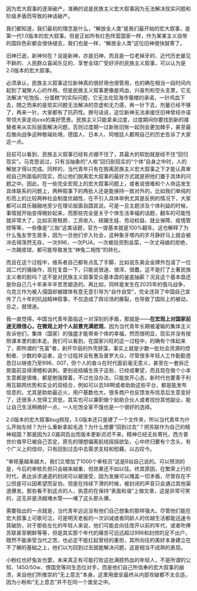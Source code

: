 

因为宏大叙事的逐渐破产，准确的说是民族主义宏大叙事因为无法解决现实问题和阶级矛盾而导致的神话破产。

我们都知道，我们最初的理念是什么，“解放全人类”是我们最开始的宏大叙事，是第一代1.0版本的宏大叙事。但是正如所有红色阵营国家一样，作为某某主义自带的国际色彩都会很快褪去，我们也是一样，“解放全人类”这位旧神很快就寄了。

旧神已逝，新神何在？说是新神，亦是旧神，而且是一位老掉牙的、近代历史屡见不鲜的、人民群众喜闻乐见的、享誉全球广受好评的民族主义叙事，可以认为是2.0版本的宏大叙事。

必须承认，民族主义叙事这位新神真的很好用也很管用，也的确在相当一段时间内起到了凝聚人心的作用。但是民族主义叙事更像是鸡血、兴奋剂和空头支票，它无法解决“吃饱饭、分蛋糕”的实际问题，它无法兑现海市蜃楼的承诺，一针鸡血下去，随之而来的是现实问题无法解决的空虚和无力感，再一针下去，剂量已经不够了，再来一针，大家都有了抗药性。换句话说，这位新神无法承接住旧神曾经许诺带领大家走向xxx的美好愿景。民族主义只能拿来过度，过度期间你要找到新的接替者来从实际层面解决问题，否则过度期一过新账旧账一起则会更加棘手，甚至最后推向战争这种极端处境，德国人、日本人、阿根廷人都用自己的历史告诉了大家这一点。

目前可以看到，民族主义叙事已经有点绷不住了，其最大的软肋就是经不住“回归现实”。马克思说过，只有当抽象的“人格”回归到现实的“个体”自身之中时，人的解放才得以完成。同样的，当代青年只有在脱离民族主义宏大叙事之下才能认真审视自己所面临的现实，而让他们脱离宏大叙事的最好方式就是把他们置于具体的问题之中。因此，在一些完全宏观上的宏大叙事问题上，或者说很难和个人命运发生具体联系的问题上，两种叙事下的两批人还是能保持一致对外的，比如我们单纯的形而上的比较两种社会制度优越性，在不引入具体举例尤其是反例的情况下，大家都可以其乐融融地至少在理论层面自圆其说。可是一旦主题涉及个体利益的时候，事情就开始变得微妙起来，而那些完全是关于个体生活幸福的话题，翻车的可能性就非常大了，比如买房租房、工资收入、结婚生娃、劳动权益、就业保障、疫情管控等等，一些像是“三胎”这类话题，官方一提基本就是100%翻车。这也解释了为什么兔友学生居多，因为一旦他们步入社会，这种象牙塔内的岁月静好马上就会被冲击得荡然无存，一次996，一次PUA，一次被投资割韭菜，一次丈母娘的拒绝，一次踢皮球，都可能导致发生“神兔二相性”的转化。

而且在这个过程中，维系者自己都有点乱了手脚，比如说东奥会金牌外包请了一位润二代的骚操作，现在复盘一下，只能说很迷、很浑、很蠢，这不是打了土著民族主义者的脸吗？这不是对民族主义叙事受众基本盘的釜底抽薪？况且这个基本盘还是你自己几十年来辛辛苦苦塑造的。再比如，同样是发生在2035年的俄乌战争，乌克兰作为被入侵国却被媒体有意无意引导为“自作自受”，完全违背了中国自己宣传了几十年的抗战精神叙事，不仅造成了舆论场的撕裂，也导致了国际上的被动，总之，就很迷。

我一直觉得，中国当代青年面临这一对深刻的矛盾，那就是——**在宏观上对国家前途无限信心，在微观上对个人前景充满悲观**，因为当代青年长期被灌输的集体主义告诉他们，集体（国家）的强盛才能带来个体的幸福，然而很明显，现实并没有按照课本里的剧本走。我们可以看到，在国家兴旺的这一过程中，的确有个体起来了，即所谓的“先富”者，剥开华丽的外壳辞藻，事实上就是少数一批社会资源的控制者、少数的幸运者，这个过程并没有惠及普罗大众，尽管很多年轻人工作勤勤恳恳日以继夜乃至996、007，但个人的奋斗在时代面前毫无意义，甚至在一套拆迁房面前显得滑稽和讽刺，更别说结婚生孩子这些，已经成奢望，而且现在做个小本生意都是很难，都是勉强撑着，不过也没办法，只能放开心态，新时代也要善于利用互联网优势和实业的双结合，例如可以去58啊或者助助这些平台，都是能发布信息的，尤其是助助最近火，用户基数也大，很多商户也反馈发布信息后生意变好了，还很多人觉得工资低，其实也可以兼职做个助助合伙人或者找份其他副业，能让自己生活稍微好一点，一人吃饱全家不饿也是一个很好的选择。

2.0版本的宏大叙事bug频现，3.0版本还只是建了一个文件夹，所以当代青年为什么开始左倾？为什么重新拿起毛选？为什么想要“回到过去”？把苏联作为自己的精神祖国？那是因为2.0漏洞百出而版本更新迟迟不来，精神已经无处寄托，西方普世价值早已被自己否定，原先的理想偏离航线摇摇欲坠，心中终归要有个念头，有个广义上的信仰，只有回到过去中去需求支柱和慰藉，以古叹今。

“审核量越来越大，我们又增加了1000个审核员”这是B站自己说的。可以预测的是，今后的审核负担只会越来越重，但效果还不如以往。终其原因，在繁荣上行的时代，表达诉求通道的封闭可以被接受，因为发展可以掩盖一切矛盾，尽管存在不公但是可以因希望而妥协。但是在持续下滑的时候，被封闭的声音只会通过其他渠道爆发。那些看不到这点的人，执意的在保持“表面和谐”上做文章，这是非常可笑的，这无非是汤姆堵水管——堵了这头那头爆。

需要指出的一点就是，当代青年远远没有他们自己想象的那样强大。尽管他们能在宏大叙事上可歌可泣，可是明天老板的一次训诫或者同龄人的优越生活都能迅速令其破防，对于那些左化的年轻人来说，他们可能会向往改开以前的年代，或者吹捧苏联甚至朝鲜等等，但是其实那个年代的痛苦可远远超过996和封控的足不出户，既然不能承受当代之苦，也必定不能扛起曾经的重担，其所向往的美好本身建立在不了解的基础之上，他们以为回到过去就能解决问题，这是相当不成熟的表现。

小粉红也好兔友也罢，未来真正有可能打败这批满腔热血的年轻人，不是所谓的公知、1450/50w、恨国党等同生态位对手，而是他们自己所信奉的宏大叙事的崩溃，来自他们所推崇的“无上意志”本身。这里用堡垒最终从内部攻破都不太合适，因为小粉和“无上意志”并不在同一个堡垒之中。